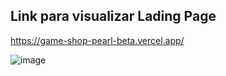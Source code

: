 ## Link para visualizar Lading Page
https://game-shop-pearl-beta.vercel.app/

![image](https://github.com/caiofilardis17/Game-Shop/assets/99473977/f0fa51d5-6097-4a8b-b84e-3d04ba472785)

